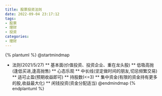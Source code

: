 ```yaml
---
title: 股票投资法则
date: 2022-09-04 23:17:12
tags:
- 股票
- 理财
- 投资
categories:
- 理财
---
```


{% plantuml %}
@startmindmap
* 法则(2021/5/27)
** 基本面(价值投资、投资企业、重在龙头股)
** 低吸高抛(逢低买进,逢高抛售)
** 心态乐观
** 中长线(坚定做时间的朋友,切忌频繁交易)
** 适可止盈(预期收益即可)
** 持股数(<=3)
** 集中资金(有限的资金持有更多的股,收益最大化)
** 闲钱投资(资金分配适当)
@endmindmap
{% endplantuml %}
